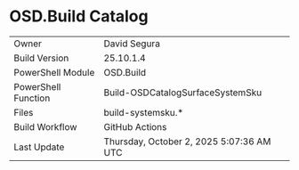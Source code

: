 ﻿# OSD.Build Catalog

| | |
|-|-|
| Owner | David Segura |
| Build Version | 25.10.1.4 |
| PowerShell Module | OSD.Build |
| PowerShell Function | Build-OSDCatalogSurfaceSystemSku |
| Files | build-systemsku.* |
| Build Workflow | GitHub Actions |
| Last Update | Thursday, October 2, 2025 5:07:36 AM UTC |
